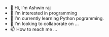 - 👋 Hi, I’m Ashwin raj
- 👀 I’m interested in programming
- 🌱 I’m currently learning Python pogramming.
- 💞️ I’m looking to collaborate on ...
- 📫 How to reach me ...

<!---
Dekulight/Dekulight is a ✨ special ✨ repository because its `README.md` (this file) appears on your GitHub profile.
You can click the Preview link to take a look at your changes.
--->
